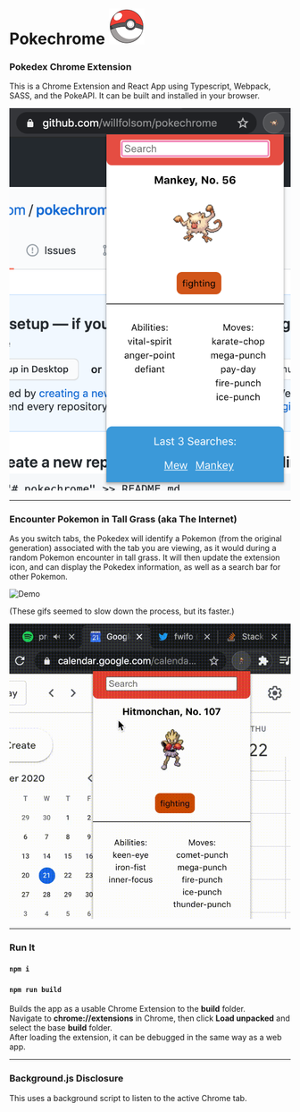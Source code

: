 # Pokechrome ![](public/pokeball64.png)

### Pokedex Chrome Extension

This is a Chrome Extension and React App using Typescript, Webpack, SASS, and the PokeAPI. It can be built and installed in your browser.<br/>

![Pokechrome](public/screeny.png)

---

### Encounter Pokemon in Tall Grass (aka The Internet)

As you switch tabs, the Pokedex will identify a Pokemon (from the original generation) associated with the tab you are viewing, as it would during a random Pokemon encounter in tall grass. It will then update the extension icon, and can display the Pokedex information, as well as a search bar for other Pokemon.<br/>

![Demo](public/demo.gif)

(These gifs seemed to slow down the process, but its faster.)

![Rapid Demo](public/rapid-demo.gif)

---

### Run It

#### `npm i`

#### `npm run build`

Builds the app as a usable Chrome Extension to the **build** folder.<br/>
Navigate to **chrome://extensions** in Chrome, then click **Load unpacked** and select the base **build** folder.<br/>
After loading the extension, it can be debugged in the same way as a web app.<br/>

---

### Background.js Disclosure

This uses a background script to listen to the active Chrome tab.
